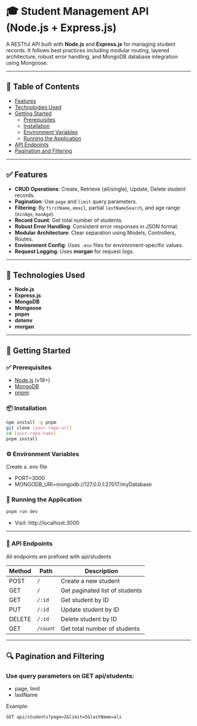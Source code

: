 # 🎓 Student Management API (Node.js + Express.js)

A RESTful API built with **Node.js** and **Express.js** for managing student records. It follows best practices including modular routing, layered architecture, robust error handling, and MongoDB database integration using Mongoose.

---

## 📑 Table of Contents

- [Features](#features)
- [Technologies Used](#technologies-used)
- [Getting Started](#getting-started)
    - [Prerequisites](#prerequisites)
    - [Installation](#installation)
    - [Environment Variables](#environment-variables)
    - [Running the Application](#running-the-application)
- [API Endpoints](#api-endpoints)
- [Pagination and Filtering](#pagination-and-filtering)


---

## ✅ Features

- **CRUD Operations**: Create, Retrieve (all/single), Update, Delete student records.
- **Pagination**: Use `page` and `limit` query parameters.
- **Filtering**: By `firstName`, `email`, partial `lastNameSearch`, and age range (`minAge`, `maxAge`).
- **Record Count**: Get total number of students.
- **Robust Error Handling**: Consistent error responses in JSON format.
- **Modular Architecture**: Clear separation using Models, Controllers, Routes.
- **Environment Config**: Uses `.env` files for environment-specific values.
- **Request Logging**: Uses **morgan** for request logs.

---

## 🧰 Technologies Used

- **Node.js**
- **Express.js**
- **MongoDB**
- **Mongoose**
- **pnpm**
- **dotenv**
- **morgan**


---

## 🚀 Getting Started

### ✅ Prerequisites

- [Node.js](https://nodejs.org) (v18+)
- [MongoDB](https://www.mongodb.com/)
- [pnpm](https://pnpm.io/):

### 📦 Installation

```bash
npm install -g pnpm
git clone [your-repo-url]
cd [your-repo-name]
pnpm install
```

### ⚙️ Environment Variables

Create a .env file
- PORT=3000
- MONGODB_URI=mongodb://127.0.0.1:27017/myDatabase


### 🏃 Running the Application

```bash
pnpm run dev
```
- Visit: http://localhost:3000

---

### 📡 API Endpoints

All endpoints are prefixed with api/students

| Method | Path     | Description                    |
| ------ | -------- | ------------------------------ |
| POST   | `/`      | Create a new student           |
| GET    | `/`      | Get paginated list of students |
| GET    | `/:id`   | Get student by ID              |
| PUT    | `/:id`   | Update student by ID           |
| DELETE | `/:id`   | Delete student by ID           |
| GET    | `/count` | Get total number of students   |

---

## 🔍 Pagination and Filtering

### Use query parameters on GET api/students:

- page, limit
- lastName

Example:
```aiignore
GET api/students?page=2&limit=5&lastName=ali
```





